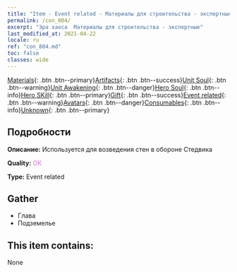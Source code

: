 ```yaml
---
title: "Item - Event related - Материалы для строительства - экспертные"
permalink: /con_804/
excerpt: "Эра хаоса  Материалы для строительства - экспертные"
last_modified_at: 2021-04-22
locale: ru
ref: "con_804.md"
toc: false
classes: wide
---
```

 [Materials](/ItemsRU/){: .btn .btn--primary}[Artifacts](/ItemsRU/Artifacts/){: .btn .btn--success}[Unit Soul](/ItemsRU/UnitSoul/){: .btn .btn--warning}[Unit Awakening](/ItemsRU/UnitAwakening/){: .btn .btn--danger}[Hero Soul](/ItemsRU/HeroSoul/){: .btn .btn--info}[Hero SKill](/ItemsRU/HeroSkill/){: .btn .btn--primary}[Gift](/ItemsRU/Gift/){: .btn .btn--success}[Event related](/ItemsRU/Events/){: .btn .btn--warning}[Avatars](/ItemsRU/Avatars/){: .btn .btn--danger}[Consumables](/ItemsRU/Consumables/){: .btn .btn--info}[Unknown](/ItemsRU/Unknown/){: .btn .btn--primary}

## Подробности
 **Описание:** Используется для возведения стен в обороне Стедвика

 **Quality:** <span style="color: #DA70D6">OK</span>

 **Type:** Event related

## Gather

*    Глава 
*    Подземелье 

## This item contains:

  None

